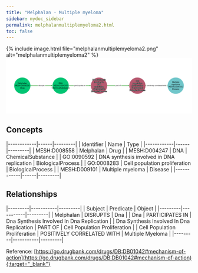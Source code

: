 ```yaml
---
title: "Melphalan - Multiple myeloma"
sidebar: mydoc_sidebar
permalink: melphalanmultiplemyeloma2.html
toc: false 
---
```


{% include image.html file="melphalanmultiplemyeloma2.png" alt="melphalanmultiplemyeloma2" %}![Path Visualization](/images/melphalanmultiplemyeloma2.png)

## Concepts

|------------|------|---------|
| Identifier | Name | Type    |
|------------|------|---------|
| MESH:D008558 | Melphalan | Drug |
| MESH:D004247 | DNA | ChemicalSubstance |
| GO:0090592 | DNA synthesis involved in DNA replication | BiologicalProcess |
| GO:0008283 | Cell population proliferation | BiologicalProcess |
| MESH:D009101 | Multiple myeloma | Disease |
|------------|------|---------|

## Relationships

|---------|-----------|---------|
| Subject | Predicate | Object  |
|---------|-----------|---------|
| Melphalan | DISRUPTS | Dna |
| Dna | PARTICIPATES IN | Dna Synthesis Involved In Dna Replication |
| Dna Synthesis Involved In Dna Replication | PART OF | Cell Population Proliferation |
| Cell Population Proliferation | POSITIVELY CORRELATED WITH | Multiple Myeloma |
|---------|-----------|---------|

Reference: [https://go.drugbank.com/drugs/DB:DB01042#mechanism-of-action](https://go.drugbank.com/drugs/DB:DB01042#mechanism-of-action){:target="_blank"}